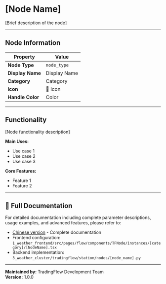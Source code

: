 # [Node Name]

[Brief description of the node]

---

## Node Information

| Property | Value |
|----------|-------|
| **Node Type** | `node_type` |
| **Display Name** | Display Name |
| **Category** | Category |
| **Icon** | 🔧 Icon |
| **Handle Color** | Color |

---

## Functionality

[Node functionality description]

**Main Uses:**
- Use case 1
- Use case 2
- Use case 3

**Core Features:**
- Feature 1
- Feature 2

---

## 📖 Full Documentation

For detailed documentation including complete parameter descriptions, usage examples, and advanced features, please refer to:

- [Chinese version](../../zh/node-details/[node-name].md) - Complete documentation
- Frontend configuration: `1_weather_frontend/src/pages/flow/components/TFNode/instances/[category]/[NodeName].tsx`
- Backend implementation: `3_weather_cluster/tradingflow/station/nodes/[node_name].py`

---

**Maintained by:** TradingFlow Development Team  
**Version:** 1.0.0
